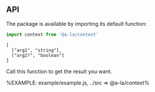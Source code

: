 
## API

The package is available by importing its default function:

```js
import context from '@a-la/context'
```

```### context
[
  ["arg1", "string"],
  ["arg2?", "boolean"]
]
```

Call this function to get the result you want.

%EXAMPLE: example/example.js, ../src => @a-la/context%
